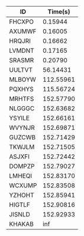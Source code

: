 |ID|Time(s)|
|-|-|
|FHCXPO|0.15944|
|AXUMWF|0.16005|
|HRQJRI|0.16662|
|LVMDNT|0.17165|
|SRASMR|0.20790|
|UULTVT|56.14431|
|MLBOYW|112.55961|
|PQXHYS|115.56724|
|MRHTFS|152.57790|
|NLGGGC|152.63682|
|YSYILE|152.66161|
|WVYNJR|152.69871|
|GUZCWB|152.71429|
|TKWJLM|152.71505|
|ASJXFI|152.72442|
|DOMPZP|152.79027|
|LMHEQI|152.83170|
|WCXUMP|152.83508|
|YZHOHT|152.85941|
|HIGTLF|152.90816|
|JISNLD|152.92933|
|KHAKAB|inf|
